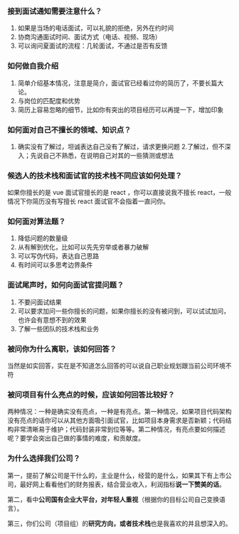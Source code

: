 ### 接到面试通知需要注意什么？
1. 如果是当场的电话面试，可以礼貌的拒绝，另外在约时间
2. 协商沟通面试时间、面试方式（电话、视频、现场）
3. 可以询问夏面试的流程：几轮面试，不通过是否有反馈

### 如何做自我介绍
1. 简单介绍基本情况，注意是简介，面试官已经看过你的简历了，不要长篇大论。
2. 与岗位的匹配度和优势
3. 简历上容易忽略的细节，比如你有突出的项目经历可以再提一下，增加印象

### 如何面对自己不擅长的领域、知识点？
1. 确实没有了解过，坦诚表达自己没有了解过，请求更换问题
2.了解过，但不深入；先说自己不熟悉，在说明自己对其的一些猜测或想法

### 候选人的技术栈和面试官的技术栈不同应该如何处理？
如果你擅长的是 vue 面试官擅长的是 react ，你可以直接说我不擅长 react，一般情况下你简历没有写擅长 react 面试官不会指着一直问你。

### 如何面对算法题？
1. 降低问题的数量级
2. 从有解到优化，比如可以先先穷举或者暴力破解
3. 可以写伪代码，表达自己思路
4. 有时间可以多思考边界条件

### 面试尾声时，如何向面试官提问题？
1. 不要问面试结果
2. 可以要求加问一些你擅长的问题，如果你擅长的没有被问到，可以试试加问，也许会有意想不到的效果
3. 了解一些团队的技术栈和业务

### 被问你为什么离职，该如何回答？
当然是如实回答，实在是不知道怎么回答的可以说自己职业规划跟当前公司环境不符

### 被问项目有什么亮点的时候，应该如何回答比较好？
两种情况：一种是确实没有亮点，一种是有亮点。第一种情况，如果项目代码架构没有亮点的话你可以从其他方面吸引面试官，比如项目本身需求是否新颖；代码结构非常清晰易于维护；代码封装非常到位等等。第二种情况，有亮点要如何描述呢？要学会突出自己做的事情的难度，和贡献度。

### 为什么选择我们公司？
第一，提前了解公司是干什么的，主业是什么，经营的是什么，如果其下有上市公司，最好网上看看他们的财务报表，结合营业收入，利润指标**说一下赞美的话**。

第二，看中**公司国有企业大平台，对年轻人重视**（根据你的目标公司自己变换语言）。

第三，你们公司（项目组）的**研究方向，或者技术栈**也是我喜欢的并且想深入的。
